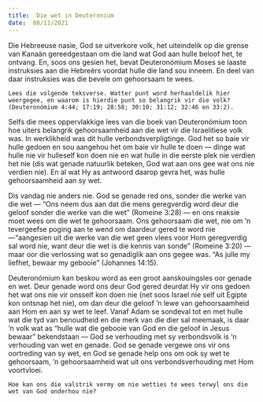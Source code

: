 ```yaml
---
title:  Die wet in Deuteronium
date:  08/11/2021
---
```


Die Hebreeuse nasie, God se uitverkore volk, het uiteindelik op die grense van Kanaän gereedgestaan om die land wat God aan hulle beloof het, te ontvang.  En, soos ons gesien het, bevat Deuteronómium Moses se laaste instruksies aan die Hebreërs voordat hulle die land sou inneem.  En deel van daar instruksies was die bevele om gehoorsaam te wees.

`Lees die volgende teksverse. Watter punt word herhaaldelik hier weergegee, en waarom is hierdie punt so belangrik vir die volk? (Deuteronómium 4:44; 17:19; 28:58; 30:10; 31:12; 32:46 en 33:2).`

Selfs die mees oppervlakkige lees van die boek van Deuteronómium toon hoe uiters belangrik gehoorsaamheid aan die wet vir die Israelitiese volk was.  In werklikheid was dit hulle verbondsverpligtinge.  God het so baie vir hulle gedoen en sou aangehou het om baie vir hulle te doen — dinge wat hulle nie vir hulleself kon doen nie en wat hulle in die eerste plek nie verdien het nie (dis wat genade natuurlik beteken, God wat aan ons gee wat ons nie verdien nie).  En al wat Hy as antwoord daarop gevra het, was hulle gehoorsaamheid aan sy wet.

Dis vandag nie anders nie.  God se genade red ons, sonder die werke van die wet — “Ons neem dus aan dat die mens geregverdig word deur die geloof sonder die werke van die wet” (Romeine 3:28) — en ons reaksie moet wees om die wet te gehoorsaam. Ons gehoorsaam die wet, nie om ’n tevergeefse poging aan te wend om daardeur gered te word nie —“aangesien uit die werke van die wet geen vlees voor Hom geregverdig sal word nie, want deur die wet is die kennis van sonde” (Romeine 3:20) — maar oor die verlossing wat so genadiglik aan ons gegee was.  “As julle my liefhet, bewaar my gebooie” (Johannes 14:15).

Deuteronómium kan beskou word as een groot aanskouingsles oor genade en wet. Deur genade word ons deur God gered deurdat Hy vir ons gedoen het wat ons nie vir onsself kon doen nie (net soos Israel nie self uit Egipte kon ontsnap het nie), om dan deur die geloof ’n lewe van gehoorsaamheid aan Hom en aan sy wet te leef. Vanaf Adam se sondeval tot en met hulle wat die tyd van benoudheid en die merk van die dier sal meemaak, is daar ’n volk wat as “hulle wat die gebooie van God en die geloof in Jesus bewaar” bekendstaan — God se verhouding met sy verbondsvolk is ’n verhouding van wet en genade.  God se genade vergewe ons vir ons oortreding van sy wet, en God se genade help ons om ook sy wet te gehoorsaam, ’n gehoorsaamheid wat uit ons verbondsverhouding met Hom voortvloei.

`Hoe kan ons die valstrik vermy om nie wetties te wees terwyl ons die wet van God onderhou nie?`